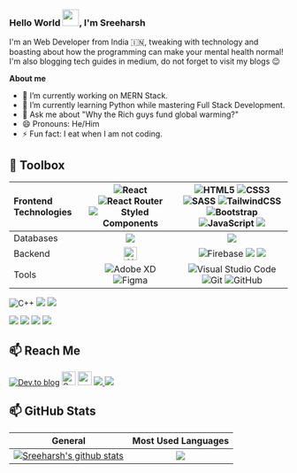 ### Hello World <img src="https://raw.githubusercontent.com/MartinHeinz/MartinHeinz/master/wave.gif" width="30px">, I'm Sreeharsh
I'm an Web Developer from India 🇮🇳, tweaking with technology and boasting about how the programming can make your mental health normal! 
I'm also blogging tech guides in medium, do not forget to visit my blogs 😉


**About me**
- 🔭 I’m currently working on MERN Stack.
- 🌱 I’m currently learning Python while mastering Full Stack Development.
- 💬 Ask me about "Why the Rich guys fund global warming?"
- 😄 Pronouns: He/Him
- ⚡ Fun fact: I eat when I am not coding.



## 🧰 Toolbox

Frontend Technologies | <img alt="React" src="https://img.shields.io/badge/react-%2320232a.svg?style=for-the-badge&logo=react&logoColor=%2361DAFB"/> ![React Router](https://img.shields.io/badge/React_Router-CA4245?style=for-the-badge&logo=react-router&logoColor=white)  ![Styled Components](https://img.shields.io/badge/styled--components-DB7093?style=for-the-badge&logo=styled-components&logoColor=white) | <img alt="HTML5" src="https://img.shields.io/badge/html5-%23E34F26.svg?style=for-the-badge&logo=html5&logoColor=white"/>  <img alt="CSS3" src="https://img.shields.io/badge/css3-%231572B6.svg?style=for-the-badge&logo=css3&logoColor=white"/>  <img alt="SASS" src="https://img.shields.io/badge/SASS-hotpink.svg?style=for-the-badge&logo=SASS&logoColor=white"/> <img alt="TailwindCSS" src="https://img.shields.io/badge/tailwindcss-%2338B2AC.svg?style=for-the-badge&logo=tailwind-css&logoColor=white"/> <img alt="Bootstrap" src="https://img.shields.io/badge/bootstrap-%23563D7C.svg?style=for-the-badge&logo=bootstrap&logoColor=white"/>  <img alt="JavaScript" src="https://img.shields.io/badge/javascript-%23323330.svg?style=for-the-badge&logo=javascript&logoColor=%23F7DF1E"/> <img src="https://img.shields.io/badge/TypeScript-007ACC?style=for-the-badge&logo=typescript&logoColor=white" />  | 
:----- | :-----------: | :-----------: | 
Databases | <img src="https://img.shields.io/badge/MySQL-00000F?style=for-the-badge&logo=mysql&logoColor=white" /> | <img src="https://img.shields.io/badge/MongoDB-4EA94B?style=for-the-badge&logo=mongodb&logoColor=white" /> |
Backend | <img alt="NPM" src="https://cdn.worldvectorlogo.com/logos/npm.svg" height='24'> |![Firebase](https://img.shields.io/badge/firebase-%23039BE5.svg?style=for-the-badge&logo=firebase) <img src="https://img.shields.io/badge/Netlify-00C7B7?style=for-the-badge&logo=netlify&logoColor=white" /> <img src="https://img.shields.io/badge/PHP-777BB4?style=for-the-badge&logo=php&logoColor=white" />  |
Tools | <img alt="Adobe XD" src="https://img.shields.io/badge/adobexd-%23FF26BE.svg?style=for-the-badge&logo=adobexd&logoColor=white"/>  <img alt="Figma" src="https://img.shields.io/badge/figma-%23F24E1E.svg?style=for-the-badge&logo=figma&logoColor=white"/> | <img alt="Visual Studio Code" src="https://img.shields.io/badge/VisualStudioCode-0078d7.svg?style=for-the-badge&logo=visual-studio-code&logoColor=white"/> <img alt="Git" src="https://img.shields.io/badge/git-%23F05033.svg?style=for-the-badge&logo=git&logoColor=white"/>  <img alt="GitHub" src="https://img.shields.io/badge/github-%23121011.svg?style=for-the-badge&logo=github&logoColor=white"/>|

<img alt="C++" src="https://img.shields.io/badge/c++-%2300599C.svg?style=for-the-badge&logo=c%2B%2B&logoColor=white"/>  <img src="https://img.shields.io/badge/Python-3776AB?style=for-the-badge&logo=python&logoColor=white" />   <img src="https://img.shields.io/badge/Wordpress-21759B?style=for-the-badge&logo=wordpress&logoColor=white" /> 

<img src="https://img.shields.io/badge/Adobe-Photoshop-31A8FF?style=for-the-badge&logo=Adobe-Photoshop&labelColor=0a446b&logoWidth=15" /> <img src="https://img.shields.io/badge/Adobe-Premiere%20Pro-9999FF?style=for-the-badge&logo=Adobe-Premiere%20Pro&labelColor=2f2f5b&logoWidth=15" /> <img src="https://img.shields.io/badge/Adobe%20Lightroom-31A8FF?style=for-the-badge&logo=Adobe%20Lightroom&logoColor=white" /> <img src="https://img.shields.io/badge/Adobe%20Illustrator-FF9A00?style=for-the-badge&logo=adobe%20illustrator&logoColor=white" />


## 📫 Reach Me

<a href="https://dev.to/sreeharshrajan"><img alt="Dev.to blog" src="https://img.shields.io/badge/dev.to-0A0A0A?style=for-the-badge&logo=dev.to&logoColor=white" ></a>
<a href="mailto:sreeharshkrajan@gmail.com"><img alt="Gmail" src="https://img.shields.io/badge/Gmail-D14836?style=for-the-badge&logo=gmail&logoColor=white" height=25 /></a>
<a href="https://www.linkedin.com/in/sreeharshk/"><img src="https://img.shields.io/badge/linkedin-%230077B5.svg?&style=for-the-badge&logo=linkedin&logoColor=white" height=25></a> <a href="https://medium.com/@sreeharshrajan"> <img src="https://img.shields.io/badge/Medium-12100E?style=for-the-badge&logo=medium&logoColor=white" /> </a> 
 <a href="https://codepen.io/sreeharshrajan"> <img src="https://img.shields.io/badge/Codepen-000000?style=for-the-badge&logo=codepen&logoColor=white" /> </a> 

## 📫 GitHub Stats
| General         | Most Used Languages |
|--------------|:-----:|
| <a href="https://github.com/anuraghazra/github-readme-stats"><img align="center" src="https://github-readme-stats.vercel.app/api?username=sreeharshrajan&show_icons=true&include_all_commits=true&theme=buefy&hide_border=true" alt="Sreeharsh's github stats" /></a>  |   <a href="https://github.com/anuraghazra/github-readme-stats"><img align="center" src="https://github-readme-stats.vercel.app/api/top-langs/?username=sreeharshrajan&layout=compact&theme=buefy&hide_border=true" /></a> |        



